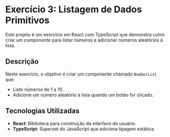 # Exercício 3: Listagem de Dados Primitivos

Este projeto é um exercício em React com TypeScript que demonstra como criar um componente para listar números e adicionar números aleatórios à lista.

## Descrição

Neste exercício, o objetivo é criar um componente chamado `NumberList` que:
- Liste números de 1 a 10.
- Adicione um número aleatório à lista quando um botão for clicado.

## Tecnologias Utilizadas

- **React**: Biblioteca para construção da interface de usuário.
- **TypeScript**: Superset do JavaScript que adiciona tipagem estática.
